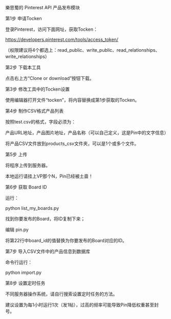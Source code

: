 樂思蜀的 Pinterest API 产品发布模块


第1步 申请Tocken

登录Pinterest，访问下面网址，获取Tocken：

https://developers.pinterest.com/tools/access_token/

（权限建议将4个都选上：read_public、write_public、read_relationships、write_relationships）


第2步 下载本工具

点击右上方“Clone or download”按钮下载。


第3步 修改工具中的Tocken设置

使用编辑器打开文件“tocken”，将内容替换成第1步获取的Tocken。


第4步 制作CSV格式产品列表

按照test.csv的格式，字段必须为：

产品URL地址，产品图片地址，产品名称（可以自己定义，这是Pin中的文字信息）

将产品CSV文件放到products_csv文件夹，可以是1个或多个文件。


第5步 上传

将程序上传到服务器。

本地运行请挂上VP那个N，Pin已经被土啬！


第6步 获取 Board ID

运行：

python list_my_boards.py

找到你要发布的Board，将ID复制下来；

编辑 pin.py

将第22行中board_id的值替换为你要发布的Board对应的ID。


第7步 导入CSV文件中的产品信息到数据库

命令行运行：

python import.py


第8步 设置定时任务

不同服务器操作系统，请自行搜索设置定时任务的方法。

建议设置为每1小时运行1次（发1帖），过高的频率可能导致Pin降低权重甚至封号。